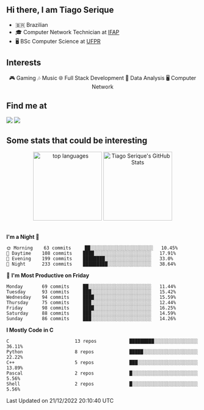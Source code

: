 
<h2> Hi there, I am Tiago Serique</h2>

<div>
	<ul>
		<li>🇧🇷 Brazilian</li>
		<li>🎓 Computer Network Technician at <a href="https://www.ifap.edu.br/">IFAP</a></li>
		<li>🖥️ BSc Computer Science at <a href="https://www.ufpr.br/portalufpr/">UFPR</a></li>
	</ul>
</div>


<h2>Interests</h2>

<div align="center">
	🎮 Gaming 🎶 Music 🌐 Full Stack Development 🎲 Data Analysis 🖥️ Computer Network
</div>

<h2>Find me at</h2>

<div>
	<a href="https://www.linkedin.com/in/tiago-serique"><img src="https://img.shields.io/badge/LinkedIn-0077B5?style=for-the-badge&logo=linkedin&logoColor=white"></a>
	<a href="https://www.instagram.com/tecseit/"><img src="https://img.shields.io/badge/Instagram-E4405F?style=for-the-badge&logo=instagram&logoColor=white"></a>
</div>

<h2>Some stats that could be interesting</h2>

<div align="center">
	<img height="180em" src="https://github-readme-stats.vercel.app/api/top-langs/?layout=compact&theme=tokyonight&username=tiagoserique&langs_count=10&hide=makefile&exclude_repo=vim-mods" alt="top languages">
	<img height="180em" src="https://github-readme-stats.vercel.app/api?username=tiagoserique&count_private=true&show_icons=true&theme=tokyonight&include_all_commits=true" alt="Tiago Serique's GitHub Stats">
</div> 

<br>

<!--START_SECTION:waka-->
**I'm a Night 🦉** 

```text
🌞 Morning    63 commits     ██░░░░░░░░░░░░░░░░░░░░░░░   10.45% 
🌆 Daytime    108 commits    ████░░░░░░░░░░░░░░░░░░░░░   17.91% 
🌃 Evening    199 commits    ████████░░░░░░░░░░░░░░░░░   33.0% 
🌙 Night      233 commits    █████████░░░░░░░░░░░░░░░░   38.64%

```
📅 **I'm Most Productive on Friday** 

```text
Monday       69 commits     ██░░░░░░░░░░░░░░░░░░░░░░░   11.44% 
Tuesday      93 commits     ███░░░░░░░░░░░░░░░░░░░░░░   15.42% 
Wednesday    94 commits     ████░░░░░░░░░░░░░░░░░░░░░   15.59% 
Thursday     75 commits     ███░░░░░░░░░░░░░░░░░░░░░░   12.44% 
Friday       98 commits     ████░░░░░░░░░░░░░░░░░░░░░   16.25% 
Saturday     88 commits     ███░░░░░░░░░░░░░░░░░░░░░░   14.59% 
Sunday       86 commits     ███░░░░░░░░░░░░░░░░░░░░░░   14.26%

```


**I Mostly Code in C** 

```text
C                        13 repos            █████████░░░░░░░░░░░░░░░░   36.11% 
Python                   8 repos             █████░░░░░░░░░░░░░░░░░░░░   22.22% 
C++                      5 repos             ███░░░░░░░░░░░░░░░░░░░░░░   13.89% 
Pascal                   2 repos             █░░░░░░░░░░░░░░░░░░░░░░░░   5.56% 
Shell                    2 repos             █░░░░░░░░░░░░░░░░░░░░░░░░   5.56%

```



 Last Updated on 21/12/2022 20:10:40 UTC
<!--END_SECTION:waka-->
